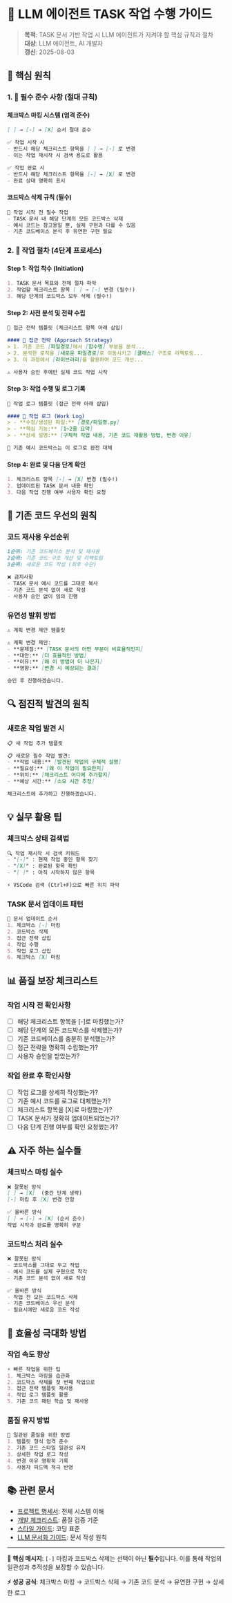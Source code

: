 # 🤖 LLM 에이전트 TASK 작업 수행 가이드

> **목적**: TASK 문서 기반 작업 시 LLM 에이전트가 지켜야 할 핵심 규칙과 절차  
> **대상**: LLM 에이전트, AI 개발자  
> **갱신**: 2025-08-03

## 🎯 핵심 원칙

### 1. 🚨 **필수 준수 사항 (절대 규칙)**

#### 체크박스 마킹 시스템 (엄격 준수)
```markdown
[ ] → [-] → [X] 순서 절대 준수

✅ 작업 시작 시
- 반드시 해당 체크리스트 항목을 [ ] → [-] 로 변경
- 이는 작업 재시작 시 검색 용도로 활용

✅ 작업 완료 시  
- 반드시 해당 체크리스트 항목을 [-] → [X] 로 변경
- 완료 상태 명확히 표시
```

#### 코드박스 삭제 규칙 (필수)
```markdown
🚨 작업 시작 전 필수 작업
- TASK 문서 내 해당 단계의 모든 코드박스 삭제
- 예시 코드는 참고용일 뿐, 실제 구현과 다를 수 있음
- 기존 코드베이스 분석 후 유연한 구현 필요
```

### 2. 🔄 **작업 절차 (4단계 프로세스)**

#### Step 1: 작업 착수 (Initiation)
```markdown
1. TASK 문서 목표와 전체 절차 파악
2. 작업할 체크리스트 항목 [ ] → [-] 변경 (필수!)
3. 해당 단계의 코드박스 모두 삭제 (필수!)
```

#### Step 2: 사전 분석 및 전략 수립
```markdown
🧠 접근 전략 템플릿 (체크리스트 항목 아래 삽입)

#### 🧠 접근 전략 (Approach Strategy)
> 1. 기존 코드 [파일경로]에서 [함수명] 부분을 분석...
> 2. 분석한 로직을 [새로운 파일경로]로 이동시키고 [클래스] 구조로 리팩토링...  
> 3. 이 과정에서 [라이브러리]를 활용하여 코드 개선...

⚠️ 사용자 승인 후에만 실제 코드 작업 시작
```

#### Step 3: 작업 수행 및 로그 기록
```markdown
📌 작업 로그 템플릿 (접근 전략 아래 삽입)

#### 📌 작업 로그 (Work Log)
> - **수정/생성된 파일:** [경로/파일명.py]
> - **핵심 기능:** [1~2줄 요약]
> - **상세 설명:** [구체적 작업 내용, 기존 코드 재활용 방법, 변경 이유]

🔧 기존 예시 코드박스는 이 로그로 완전 대체
```

#### Step 4: 완료 및 다음 단계 확인
```markdown
1. 체크리스트 항목 [-] → [X] 변경 (필수!)
2. 업데이트된 TASK 문서 내용 확인
3. 다음 작업 진행 여부 사용자 확인 요청
```

## 🎯 **기존 코드 우선의 원칙**

### 코드 재사용 우선순위
```markdown
1순위: 기존 코드베이스 분석 및 재사용
2순위: 기존 코드 구조 개선 및 리팩토링  
3순위: 새로운 코드 작성 (최후 수단)

❌ 금지사항
- TASK 문서 예시 코드를 그대로 복사
- 기존 코드 분석 없이 새로 작성
- 사용자 승인 없이 임의 진행
```

### 유연성 발휘 방법
```markdown
⚠️ 계획 변경 제안 템플릿

⚠️ 계획 변경 제안:
- **문제점:** [TASK 문서의 어떤 부분이 비효율적인지]
- **대안:** [더 효율적인 방법]  
- **이유:** [왜 이 방법이 더 나은지]
- **영향:** [변경 시 예상되는 결과]

승인 후 진행하겠습니다.
```

## 🔍 **점진적 발견의 원칙**

### 새로운 작업 발견 시
```markdown
📋 새 작업 추가 템플릿

📋 새로운 필수 작업 발견:
- **작업 내용:** [발견된 작업의 구체적 설명]
- **필요성:** [왜 이 작업이 필요한지]
- **위치:** [체크리스트 어디에 추가할지]
- **예상 시간:** [소요 시간 추정]

체크리스트에 추가하고 진행하겠습니다.
```

## 💡 **실무 활용 팁**

### 체크박스 상태 검색법
```markdown
🔍 작업 재시작 시 검색 키워드
- "[-]" : 현재 작업 중인 항목 찾기
- "[X]" : 완료된 항목 확인
- "[ ]" : 아직 시작하지 않은 항목

⚡ VSCode 검색 (Ctrl+F)으로 빠른 위치 파악
```

### TASK 문서 업데이트 패턴
```markdown
🔄 문서 업데이트 순서
1. 체크박스 [-] 마킹
2. 코드박스 삭제  
3. 접근 전략 삽입
4. 작업 수행
5. 작업 로그 삽입
6. 체크박스 [X] 마킹
```

## 📊 **품질 보장 체크리스트**

### 작업 시작 전 확인사항
- [ ] 해당 체크리스트 항목을 [-]로 마킹했는가?
- [ ] 해당 단계의 모든 코드박스를 삭제했는가?
- [ ] 기존 코드베이스를 충분히 분석했는가?
- [ ] 접근 전략을 명확히 수립했는가?
- [ ] 사용자 승인을 받았는가?

### 작업 완료 후 확인사항  
- [ ] 작업 로그를 상세히 작성했는가?
- [ ] 기존 예시 코드를 로그로 대체했는가?
- [ ] 체크리스트 항목을 [X]로 마킹했는가?
- [ ] TASK 문서가 정확히 업데이트되었는가?
- [ ] 다음 단계 진행 여부를 확인 요청했는가?

## ⚠️ **자주 하는 실수들**

### 체크박스 마킹 실수
```markdown
❌ 잘못된 방식
[ ] → [X]  (중간 단계 생략)
[-] 마킹 후 [X] 변경 안함

✅ 올바른 방식  
[ ] → [-] → [X] (순서 준수)
작업 시작과 완료를 명확히 구분
```

### 코드박스 처리 실수
```markdown
❌ 잘못된 방식
- 코드박스를 그대로 두고 작업
- 예시 코드를 실제 구현으로 착각
- 기존 코드 분석 없이 새로 작성

✅ 올바른 방식
- 작업 전 모든 코드박스 삭제
- 기존 코드베이스 우선 분석  
- 필요시에만 새로운 코드 작성
```

## 🚀 **효율성 극대화 방법**

### 작업 속도 향상
```markdown
⚡ 빠른 작업을 위한 팁
1. 체크박스 마킹을 습관화
2. 코드박스 삭제를 첫 번째 작업으로
3. 접근 전략 템플릿 재사용
4. 작업 로그 템플릿 활용
5. 기존 코드 패턴 학습 및 재사용
```

### 품질 유지 방법
```markdown
🎯 일관된 품질을 위한 방법
1. 템플릿 형식 엄격 준수
2. 기존 코드 스타일 일관성 유지  
3. 상세한 작업 로그 작성
4. 변경 이유 명확히 기록
5. 사용자 피드백 적극 반영
```

## 📚 **관련 문서**

- [프로젝트 명세서](PROJECT_SPECIFICATIONS.md): 전체 시스템 이해
- [개발 체크리스트](DEV_CHECKLIST.md): 품질 검증 기준
- [스타일 가이드](STYLE_GUIDE.md): 코딩 표준
- [LLM 문서화 가이드](LLM_DOCUMENTATION_GUIDELINES.md): 문서 작성 원칙

---

**🎯 핵심 메시지**: `[-]` 마킹과 코드박스 삭제는 선택이 아닌 **필수**입니다. 이를 통해 작업의 일관성과 추적성을 보장할 수 있습니다.

**⚡ 성공 공식**: 체크박스 마킹 → 코드박스 삭제 → 기존 코드 분석 → 유연한 구현 → 상세한 로그
